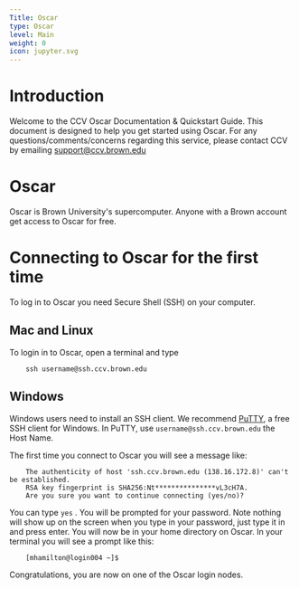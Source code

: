 ```yaml
---
Title: Oscar
type: Oscar 
level: Main
weight: 0
icon: jupyter.svg
---
```


# Introduction

Welcome to the CCV Oscar Documentation & Quickstart Guide. This document is designed to help you get started using Oscar. For any questions/comments/concerns regarding this service, please contact CCV by emailing support@ccv.brown.edu

# Oscar

Oscar is Brown University's supercomputer.  Anyone with a Brown account get access to Oscar for free. 

# Connecting to Oscar for the first time

To log in to Oscar you need Secure Shell (SSH) on your computer. 

## Mac and Linux

To login in to Oscar, open a terminal and type

````
    ssh username@ssh.ccv.brown.edu
````

## Windows

Windows users need to install an SSH client. We recommend
[PuTTY](http://www.chiark.greenend.org.uk/~sgtatham/putty/download.html),
a free SSH client for Windows. In PuTTY, use
`username@ssh.ccv.brown.edu` the Host Name.

The first time you connect to Oscar you will see a message like:

````
    The authenticity of host 'ssh.ccv.brown.edu (138.16.172.8)' can't be established.
    RSA key fingerprint is SHA256:Nt***************vL3cH7A.
    Are you sure you want to continue connecting (yes/no)? 
````

You can type `yes` . You will be prompted for your password. Note
nothing will show up on the screen when you type in your password, just
type it in and press enter. You will now be in your home directory on
Oscar. In your terminal you will see a prompt like this:

````
    [mhamilton@login004 ~]$ 
````

Congratulations, you are now on one of the Oscar login nodes.
